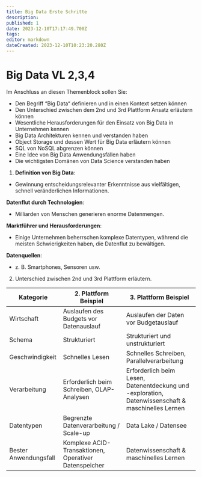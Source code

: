 ```yaml
---
title: Big Data Erste Schritte
description: 
published: 1
date: 2023-12-10T17:17:49.700Z
tags: 
editor: markdown
dateCreated: 2023-12-10T10:23:20.280Z
---
```


# Big Data VL 2,3,4

Im Anschluss an diesen Themenblock sollen Sie:
- Den Begriff “Big Data“ definieren und in einen Kontext setzen können
- Den Unterschied zwischen dem 2nd und 3rd Plattform Ansatz erläutern können
- Wesentliche Herausforderungen für den Einsatz von Big Data in Unternehmen kennen
- Big Data Architekturen kennen und verstanden haben
- Object Storage und dessen Wert für Big Data erläutern können
- SQL von NoSQL abgrenzen können
- Eine Idee von Big Data Anwendungsfällen haben
- Die wichtigsten Domänen von Data Science verstanden haben

1. **Definition von Big Data**:
  - Gewinnung entscheidungsrelevanter Erkenntnisse aus vielfältigen, schnell veränderlichen Informationen.

**Datenflut durch Technologien**: 
- Milliarden von Menschen generieren enorme Datenmengen.

**Marktführer und Herausforderungen**:
- Einige Unternehmen beherrschen komplexe Datentypen, während die meisten Schwierigkeiten haben, die Datenflut zu bewältigen.

**Datenquellen**:
- z. B. Smartphones, Sensoren usw.

2. Unterschied zwischen 2nd und 3rd Plattform erläutern.

| Kategorie | 2. Plattform Beispiel| 3. Plattform Beispiel|
|------------|----------------------------------|------------------------|
| Wirtschaft | Auslaufen des Budgets vor Datenauslauf| Auslaufen der Daten vor Budgetauslauf |
| Schema    | Strukturiert               | Strukturiert und unstrukturiert|
| Geschwindigkeit  | Schnelles Lesen   | Schnelles Schreiben, Parallelverarbeitung |
| Verarbeitung | Erforderlich beim Schreiben, OLAP-Analysen | Erforderlich beim Lesen, Datenentdeckung und -exploration, Datenwissenschaft & maschinelles Lernen |
| Datentypen  | Begrenzte Datenverarbeitung / Scale-up| Data Lake / Datensee |
| Bester Anwendungsfall | Komplexe ACID-Transaktionen, Operativer Datenspeicher | Datenwissenschaft & maschinelles Lernen |


